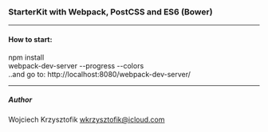 ### StarterKit with Webpack, PostCSS and ES6 (Bower)
***

#### How to start:
npm install  
webpack-dev-server --progress --colors  
..and go to: http://localhost:8080/webpack-dev-server/  

***
##### Author
Wojciech Krzysztofik
wkrzysztofik@icloud.com
